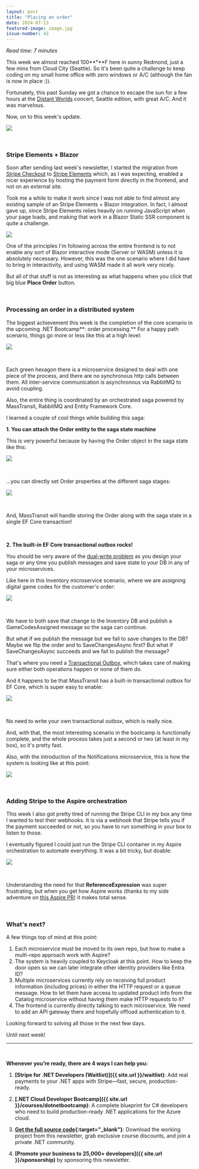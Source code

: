 ```yaml
---
layout: post
title: "Placing an order"
date: 2024-07-13
featured-image: image.jpg
issue-number: 42
---
```


*Read time: 7 minutes*
​

This week we almost reached 100**°**F here in sunny Redmond, just a few mins from Cloud City (Seattle). So it's been quite a challenge to keep coding on my small home office with zero windows or A/C (although the fan is now in place :)).

Fortunately, this past Sunday we got a chance to escape the sun for a few hours at the [Distant Worlds](https://ffdistantworlds.com) concert, Seattle edition, with great A/C. And it was marvelous. 

Now, on to this week's update. 


![](/assets/images/2024-07-13/-wp-content-uploads-2024-07-Final-Fantasy_7797.jpg.jpeg)

​

### **Stripe Elements + Blazor**
Soon after sending last week's newsletter, I started the migration from [Stripe Checkout](https://stripe.com/payments/checkout) to [Stripe Elements](https://stripe.com/payments/elements) which, as I was expecting, enabled a nicer experience by hosting the payment form directly in the frontend, and not on an external site.

Took me a while to make it work since I was not able to find almost any existing sample of an Stripe Elements + Blazor integration. In fact, I almost gave up, since Stripe Elements relies heavily on running JavaScript when your page loads, and making that work in a Blazor Static SSR component is quite a challenge. 


![](/assets/images/2024-07-13/4ghDFAZYvbFtvU3CTR72ZN-qykjt6uVCxnopFPsiXHpR5.jpeg)

One of the principles I'm following across the entire frontend is to not enable any sort of Blazor interactive mode (Server or WASM) unless it is absolutely necessary. However, this was the one scenario where I did have to bring in interactivity, and using WASM made it all work very nicely.

But all of that stuff is not as interesting as what happens when you click that big blue **Place Order** button. 

​

### **Processing an order in a distributed system**
The biggest achievement this week is the completion of the core scenario in the upcoming .NET Bootcamp**: order processing.** For a happy path scenario, things go more or less like this at a high level:


![](/assets/images/2024-07-13/4ghDFAZYvbFtvU3CTR72ZN-qgSCCJfCph45pgBiH4x6Bi.jpeg)

​

Each green hexagon there is a microservice designed to deal with one piece of the process, and there are no synchronous http calls between them. All inter-service communication is asynchronous via RabbitMQ to avoid coupling.

Also, the entire thing is coordinated by an orchestrated saga powered by MassTransit, RabbitMQ and Entity Framework Core. 

I learned a couple of cool things while building this saga:

**1. You can attach the Order entity to the saga state machine**

This is very powerful because by having the Order object in the saga state like this:


![](/assets/images/2024-07-13/4ghDFAZYvbFtvU3CTR72ZN-xzWVDhbLCGy8xEfWnxU16f.jpeg)

​

...you can directly set Order properties at the different saga stages:


![](/assets/images/2024-07-13/4ghDFAZYvbFtvU3CTR72ZN-nBetwpE7FigpC3ics9Anm.jpeg)

​

And, MassTransit will handle storing the Order along with the saga state in a single EF Core transaction!

​

**2. The built-in EF Core transactional outbox rocks!**

You should be very aware of the [dual-write problem](https://www.confluent.io/blog/dual-write-problem/) as you design your saga or any time you publish messages and save state to your DB in any of your microservices. 

Like here in this Inventory microservice scenario, where we are assigning digital game codes for the customer's order:


![](/assets/images/2024-07-13/4ghDFAZYvbFtvU3CTR72ZN-npbeWLttoS152Uws7YvkLR.jpeg)

​

We have to both save that change to the Inventory DB and publish a GameCodesAssigned message so the saga can continue.

But what if we publish the message but we fail to save changes to the DB? Maybe we flip the order and to SaveChangesAsync first? But what if SaveChangesAsync succeeds and we fail to publish the message? 

That's where you need a [Transactional Outbox](https://microservices.io/patterns/data/transactional-outbox), which takes care of making sure either both operations happen or none of them do.

And it happens to be that MassTransit has a built-in transactional outbox for EF Core, which is super easy to enable:


![](/assets/images/2024-07-13/4ghDFAZYvbFtvU3CTR72ZN-8MW2EbYgrzPFcwNgLnvuuC.jpeg)

​

No need to write your own transactional outbox, which is really nice.

And, with that, the most interesting scenario in the bootcamp is functionally complete, and the whole process takes just a second or two (at least in my box), so it's pretty fast. 

Also, with the introduction of the Notifications microservice, this is how the system is looking like at this point:


![](/assets/images/2024-07-13/4ghDFAZYvbFtvU3CTR72ZN-x7btZkB1VvLf57JFcf3yJu.jpeg)

​

### **Adding Stripe to the Aspire orchestration**
This week I also got pretty tired of running the Stripe CLI in my box any time I wanted to test their webhooks. It is via a webhook that Stripe tells you if the payment succeeded or not, so you have to run something in your box to listen to those.

I eventually figured I could just run the Stripe CLI container in my Aspire orchestration to automate everything. It was a bit tricky, but doable:


![](/assets/images/2024-07-13/4ghDFAZYvbFtvU3CTR72ZN-wiZmxpBjjc59Cf9E2bPnr3.jpeg)

​

Understanding the need for that **ReferenceExpression** was super frustrating, but when you get how Aspire works (thanks to my side adventure on [this Aspire PR](https://github.com/dotnet/aspire/pull/4289)) it makes total sense. 

​

### **What's next?**
A few things top of mind at this point:

1.  <span>Each microservice must be moved to its own repo, but how to make a multi-repo approach work with Aspire? </span>
2.  <span>The system is heavily coupled to Keycloak at this point. How to keep the door open so we can later integrate other identity providers like Entra ID?</span>
3.  <span>Multiple microservices currently rely on receiving full product information (including prices) in either the HTTP request or a queue message. How to let them have access to updated product info from the Catalog microservice without having them make HTTP requests to it? </span>
4.  <span>The frontend is currently directly talking to each microservice. We need to add an API gateway there and hopefully offload authentication to it. </span>

Looking forward to solving all those in the next few days. 

Until next week!

---


<br/>


**Whenever you’re ready, there are 4 ways I can help you:**

1. **[​Stripe for .NET Developers (Waitlist)​]({{ site.url }}/waitlist)**: Add real payments to your .NET apps with Stripe—fast, secure, production-ready.

2. **[.NET Cloud Developer Bootcamp]({{ site.url }}/courses/dotnetbootcamp)**: A complete blueprint for C# developers who need to build production-ready .NET applications for the Azure cloud.

3. **​[​Get the full source code](https://www.patreon.com/juliocasal){:target="_blank"}**: Download the working project from this newsletter, grab exclusive course discounts, and join a private .NET community.

4. **[Promote your business to 25,000+ developers]({{ site.url }}/sponsorship)** by sponsoring this newsletter.